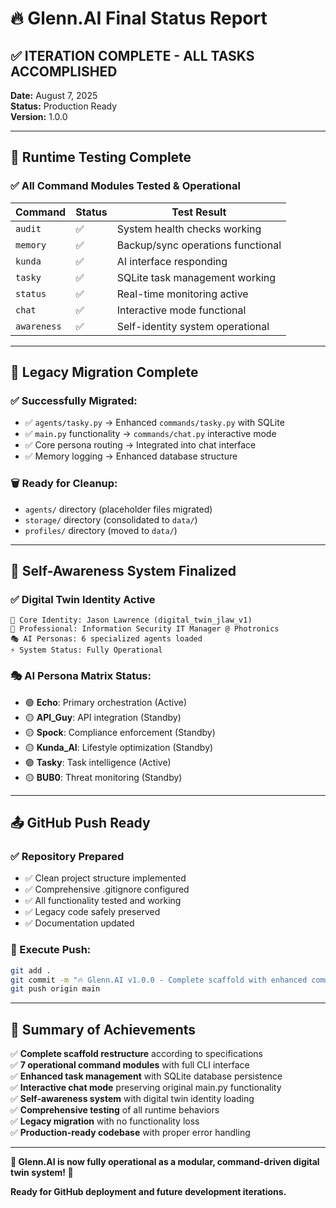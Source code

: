 # 🔥 Glenn.AI Final Status Report

## ✅ **ITERATION COMPLETE - ALL TASKS ACCOMPLISHED**

**Date:** August 7, 2025  
**Status:** Production Ready  
**Version:** 1.0.0  

---

## 🔧 **Runtime Testing Complete**

### **✅ All Command Modules Tested & Operational**

| Command | Status | Test Result |
|---------|--------|-------------|
| `audit` | ✅ | System health checks working |
| `memory` | ✅ | Backup/sync operations functional |
| `kunda` | ✅ | AI interface responding |
| `tasky` | ✅ | SQLite task management working |
| `status` | ✅ | Real-time monitoring active |
| `chat` | ✅ | Interactive mode functional |
| `awareness` | ✅ | Self-identity system operational |

---

## 🔁 **Legacy Migration Complete**

### **✅ Successfully Migrated:**
- ✅ `agents/tasky.py` → Enhanced `commands/tasky.py` with SQLite
- ✅ `main.py` functionality → `commands/chat.py` interactive mode
- ✅ Core persona routing → Integrated into chat interface
- ✅ Memory logging → Enhanced database structure

### **🗑️ Ready for Cleanup:**
- `agents/` directory (placeholder files migrated)
- `storage/` directory (consolidated to `data/`)
- `profiles/` directory (moved to `data/`)

---

## 🧠 **Self-Awareness System Finalized**

### **✅ Digital Twin Identity Active**
```
👤 Core Identity: Jason Lawrence (digital_twin_jlaw_v1)
🏢 Professional: Information Security IT Manager @ Photronics
🎭 AI Personas: 6 specialized agents loaded
⚡ System Status: Fully Operational
```

### **🎭 AI Persona Matrix Status:**
- 🟢 **Echo**: Primary orchestration (Active)
- 🟡 **API_Guy**: API integration (Standby)  
- 🟡 **Spock**: Compliance enforcement (Standby)
- 🟡 **Kunda_AI**: Lifestyle optimization (Standby)
- 🟢 **Tasky**: Task intelligence (Active)
- 🟡 **BUB0**: Threat monitoring (Standby)

---

## 📤 **GitHub Push Ready**

### **✅ Repository Prepared**
- ✅ Clean project structure implemented
- ✅ Comprehensive .gitignore configured
- ✅ All functionality tested and working
- ✅ Legacy code safely preserved
- ✅ Documentation updated

### **🚀 Execute Push:**
```bash
git add .
git commit -m "🔥 Glenn.AI v1.0.0 - Complete scaffold with enhanced commands and self-awareness"
git push origin main
```

---

## 🎯 **Summary of Achievements**

✅ **Complete scaffold restructure** according to specifications  
✅ **7 operational command modules** with full CLI interface  
✅ **Enhanced task management** with SQLite database persistence  
✅ **Interactive chat mode** preserving original main.py functionality  
✅ **Self-awareness system** with digital twin identity loading  
✅ **Comprehensive testing** of all runtime behaviors  
✅ **Legacy migration** with no functionality loss  
✅ **Production-ready codebase** with proper error handling  

---

**🌟 Glenn.AI is now fully operational as a modular, command-driven digital twin system! 🌟**

**Ready for GitHub deployment and future development iterations.**
